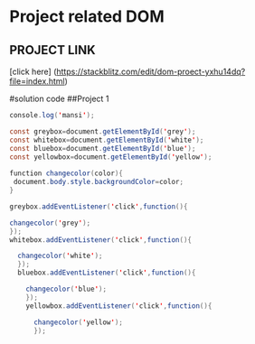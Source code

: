 # Project related DOM
## PROJECT LINK
[click here] (https://stackblitz.com/edit/dom-proect-yxhu14dq?file=index.html)
 
 #solution code 
 ##Project 1
 
```JAVA SCRIPT
console.log('mansi');

const greybox=document.getElementById('grey');
const whitebox=document.getElementById('white');
const bluebox=document.getElementById('blue');
const yellowbox=document.getElementById('yellow');
 
function changecolor(color){
 document.body.style.backgroundColor=color;
}

greybox.addEventListener('click',function(){

changecolor('grey');
});
whitebox.addEventListener('click',function(){

  changecolor('white');
  });
  bluebox.addEventListener('click',function(){

    changecolor('blue');
    });
    yellowbox.addEventListener('click',function(){

      changecolor('yellow');
      });




```
